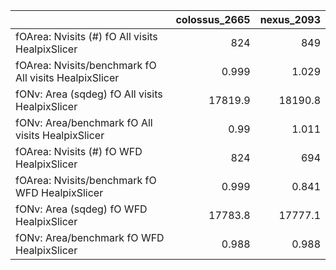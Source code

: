 |                                                       |   colossus_2665 |   nexus_2093 |
|:------------------------------------------------------|----------------:|-------------:|
| fOArea: Nvisits (#) fO All visits HealpixSlicer       |         824     |      849     |
| fOArea: Nvisits/benchmark fO All visits HealpixSlicer |           0.999 |        1.029 |
| fONv: Area (sqdeg) fO All visits HealpixSlicer        |       17819.9   |    18190.8   |
| fONv: Area/benchmark fO All visits HealpixSlicer      |           0.99  |        1.011 |
| fOArea: Nvisits (#) fO WFD HealpixSlicer              |         824     |      694     |
| fOArea: Nvisits/benchmark fO WFD HealpixSlicer        |           0.999 |        0.841 |
| fONv: Area (sqdeg) fO WFD HealpixSlicer               |       17783.8   |    17777.1   |
| fONv: Area/benchmark fO WFD HealpixSlicer             |           0.988 |        0.988 |
